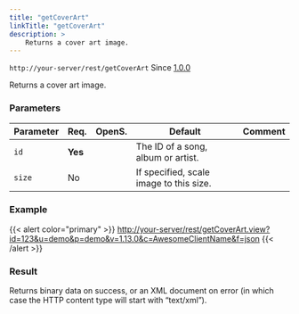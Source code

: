 ```yaml
---
title: "getCoverArt"
linkTitle: "getCoverArt"
description: >
    Returns a cover art image.
---
```


`http://your-server/rest/getCoverArt` Since [1.0.0](../subsonic-versions)

Returns a cover art image.

### Parameters

| Parameter | Req. | OpenS. | Default | Comment |
| --- | --- | --- | --- | --- |
| `id` | **Yes** |     | The ID of a song, album or artist. |
| `size` | No  |     | If specified, scale image to this size. |

### Example

{{< alert color="primary" >}} <http://your-server/rest/getCoverArt.view?id=123&u=demo&p=demo&v=1.13.0&c=AwesomeClientName&f=json> {{< /alert >}}

### Result

Returns binary data on success, or an XML document on error (in which case the HTTP content type will start with “text/xml”).
